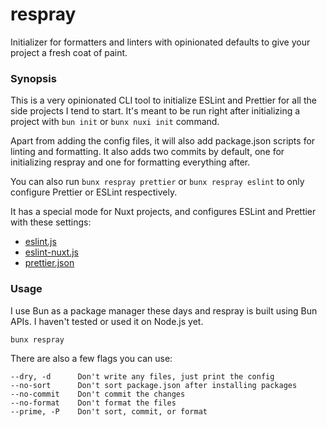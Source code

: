 # respray

Initializer for formatters and linters with opinionated defaults to give your project a fresh coat of paint.

### Synopsis

This is a very opinionated CLI tool to initialize ESLint and Prettier for all the side projects I tend to start.
It's meant to be run right after initializing a project with `bun init` or `bunx nuxi init` command.

Apart from adding the config files, it will also add package.json scripts for linting and formatting.
It also adds two commits by default, one for initializing respray and one for formatting everything after.

You can also run `bunx respray prettier` or `bunx respray eslint` to only configure Prettier or ESLint respectively.

It has a special mode for Nuxt projects, and configures ESLint and Prettier with these settings:

- [eslint.js](./configs/eslint.js)
- [eslint-nuxt.js](./configs/eslint-nuxt.js)
- [prettier.json](./configs/prettier.json)

### Usage

I use Bun as a package manager these days and respray is built using Bun APIs. I haven't tested or used it on Node.js yet.

```bash
bunx respray
```

There are also a few flags you can use:

```
--dry, -d      Don't write any files, just print the config
--no-sort      Don't sort package.json after installing packages
--no-commit    Don't commit the changes
--no-format    Don't format the files
--prime, -P    Don't sort, commit, or format
```
